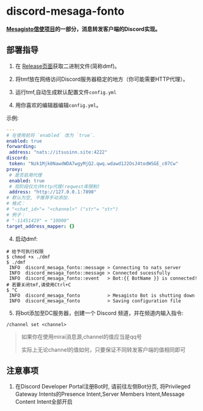 # discord-mesaga-fonto 

**[Mesagisto信使项目](https://github.com/MeowCat-Studio/mesagisto)的一部分，消息转发客户端的Discord实现。**

## 部署指导

 1. 在 [Release页面](https://github.com/MeowCat-Studio/discord-mesaga-fonto/releases)获取二进制文件(简称dmf)。

  2. 将tmf放在网络访问Discord服务器稳定的地方（你可能需要HTTP代理）。
  3. 运行tmf,自动生成默认配置文件`config.yml`
  4. 用你喜欢的编辑器编辑`config.yml`。

   示例:
 ```yaml
---
# 在使用前将 `enabled` 改为 `true`.
enabled: true
forwarding:
  address: "nats://itsusinn.site:4222"
discord:
  token: "Nzk1Mjk0NawdWDA7wgyMjQ2.qwq.wdawd1J2OsJ4todWSGE_c07Cw"
proxy:
  # 是否启用代理
  enabled: true
  # 现阶段仅允许http代理(reqwest库限制)
  address: "http://127.0.0.1:7890"
# 默认为空, 不推荐手动添加.
# 格式：
# "<chat_id>"= "<channel>" ("str"= "str")
# 例子：
# "-11451419" = "10000"
target_address_mapper: {}

 ```
 4. 启动dmf:
 ```shell
 # 给予可执行权限
 $ chmod +x ./dmf
 $ ./dmf
  INFO  discord_mesaga_fonto::message > Connecting to nats server
  INFO  discord_mesaga_fonto::message > Connected sucessfully
  INFO  discord_mesaga_fonto::event   > Bot:{{ BotName }} is connected!
 # 若要关闭tmf,请使用Ctrl+C
 $ ^C
  INFO  discord_mesaga_fonto          > Mesagisto Bot is shutting down
  INFO  discord_mesaga_fonto          > Saving configuration file
 ```
 5. 将bot添加至DC服务器，创建一个 Discord 频道，并在频道内输入指令:

 `/channel set <channel>`

> 如果你在使用mirai消息源,channel的值应当是qq号
>
> 实际上无论channel的值如何，只要保证不同转发客户端的值相同即可

## 注意事项
  1. 在Discord Developer Portal注册Bot时, 请前往左侧Bot分页, 
    将Privileged Gateway Intents的Presence Intent,Server Members Intent,Message Content Intent全部开启
